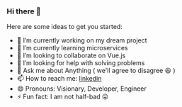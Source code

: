 ### Hi there 👋


Here are some ideas to get you started:

- 🔭  I’m currently working on my dream project
- 🌱  I’m currently learning microservices
- 👯  I’m looking to collaborate on Vue.js
- 🤔  I’m looking for help with solving problems
- 💬  Ask me about Anything ( we'll agree to disagree 😆 )
- 📫  How to reach me: [linkedin](https://www.linkedin.com/in/alimirayman/)
- 😄  Pronouns: Visionary, Developer, Engineer
- ⚡  Fun fact: I am not half-bad  😜
